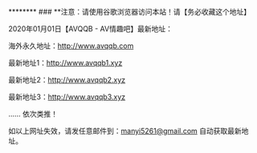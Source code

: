 ******** ### **注意：请使用谷歌浏览器访问本站！请【务必收藏这个地址】

2020年01月01日【AVQQB - AV情趣吧】最新地址：

海外永久地址：http://www.avqqb.com

最新地址1：http://www.avqqb1.xyz

最新地址2：http://www.avqqb2.xyz

最新地址3：http://www.avqqb3.xyz

...... 依次类推！

如以上网址失效，请发任意邮件到：manyi5261@gmail.com 自动获取最新地址。
